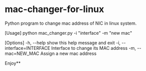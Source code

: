 # mac-changer-for-linux
Python program to change mac address of NIC in linux system.

[Usage]
       python mac_changer.py -i "interface" -m "new mac"

[Options]
  -h, --help                 show this help message and exit
  -i, --interface=INTERFACE  Interface to change its MAC address
  -m, --mac=NEW_MAC          Assign a new mac address


Enjoy**
